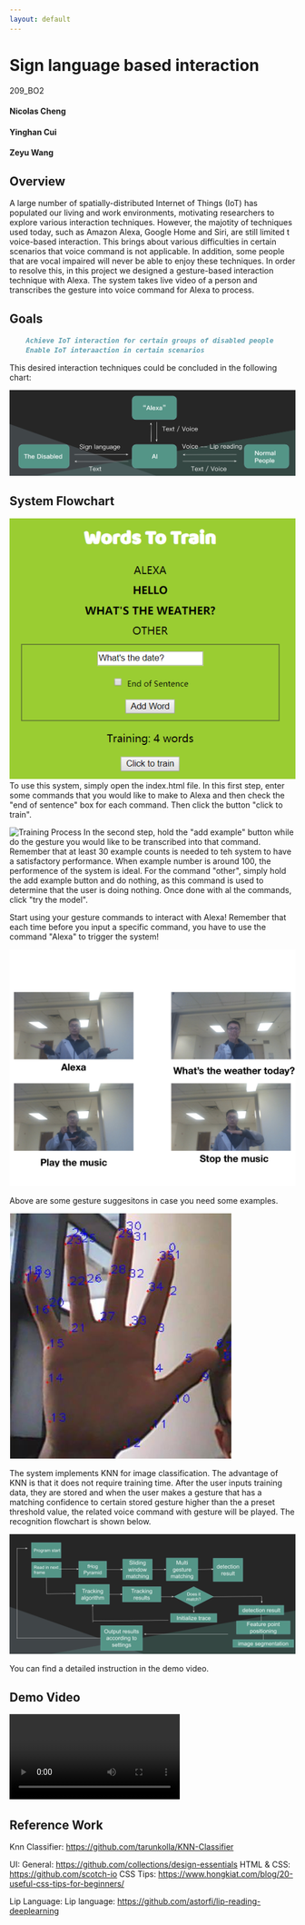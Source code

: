```yaml
---
layout: default
---
```


# Sign language based interaction

209_BO2
#### Nicolas Cheng
#### Yinghan Cui
#### Zeyu Wang


## Overview
A large number of spatially-distributed Internet of Things (IoT) has populated our living and work environments, motivating researchers to explore various interaction techniques. However, the majotity of techniques used today, such as Amazon Alexa, Google Home and Siri, are still limited t voice-based interaction. This brings about various difficulties in certain scenarios that voice command is not applicable. In addition, some people that are vocal impaired will never be able to enjoy these techniques. In order to resolve this, in this project we designed a gesture-based interaction technique with Alexa. The system takes live video of a person and transcribes the gesture into voice command for Alexa to process.

## Goals
```markdown
    Achieve IoT interaction for certain groups of disabled people
    Enable IoT interaaction in certain scenarios
```
This desired interaction techniques could be concluded in the following chart:

![Interaction Design](https://github.com/nickycheng4/209_BO2/blob/master/209_bakeoff_2/supportive_images/overview.png)

## System Flowchart

![Training Page](https://github.com/nickycheng4/209_BO2/blob/master/209_bakeoff_2/supportive_images/input.png)
To use this system, simply open the index.html file. In this first step, enter some commands that you would like to make to Alexa and then check the "end of sentence" box for each command. Then click the button "click to train". 

![Training Process](https://github.com/nickycheng4/209_BO2/blob/master/209_bakeoff_2/supportive_images/train.png)
In the second step, hold the "add example" button while do the gesture you would like to be transcribed into that command. Remember that at least 30 example counts is needed to teh system to have a satisfactory performance. When example number is around 100, the performence of the system is ideal. For the command "other", simply hold the add example button and do nothing, as this command is used to determine that the user is doing nothing. Once done with al the commands, click "try the model".

Start using your gesture commands to interact with Alexa! Remember that each time before you input a specific command, you have to use the command "Alexa" to trigger the system! 

![Examples](https://github.com/nickycheng4/209_BO2/blob/master/209_bakeoff_2/supportive_images/2.jpg)

Above are some gesture suggesitons in case you need some examples.

![Hand recognition example](https://github.com/nickycheng4/209_BO2/blob/master/209_bakeoff_2/supportive_images/hand1.jpeg)

The system implements KNN for image classification. The advantage of KNN is that it does not require training time. After the user inputs training data, they are stored and when the user makes a gesture that has a matching confidence to certain stored gesture higher than the a preset threshold value, the related voice command with gesture will be played. The recognition flowchart is shown below. 

![Gesture Flowchart](https://github.com/nickycheng4/209_BO2/blob/master/209_bakeoff_2/supportive_images/gesture_flowchart.png)

You can find a detailed instruction in the demo video.

## Demo Video
![209HCI_bakeoff2_demo_2.mp4](https://github.com/nickycheng4/209_BO2/blob/master/209HCI_bakeoff2_demo_2.mp4)

## Reference Work

Knn Classifier:
https://github.com/tarunkolla/KNN-Classifier

UI:
General: https://github.com/collections/design-essentials
HTML & CSS: https://github.com/scotch-io
CSS Tips: https://www.hongkiat.com/blog/20-useful-css-tips-for-beginners/

Lip Language:
Lip language: https://github.com/astorfi/lip-reading-deeplearning
